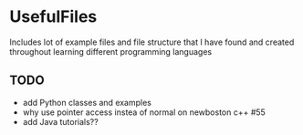 # UsefulFiles

Includes lot of example files and file structure that I have found and created throughout learning different programming languages

## TODO
 - add Python classes and examples
 - why use pointer access instea of normal on newboston c++ #55
 - add Java tutorials?? 
